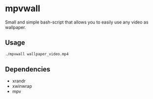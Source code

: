 # mpvwall
Small and simple bash-script that allows you to easily use any video as wallpaper.

## Usage
```bash
./mpvwall wallpaper_video.mp4
```

## Dependencies 
* xrandr 
* xwinwrap
* mpv